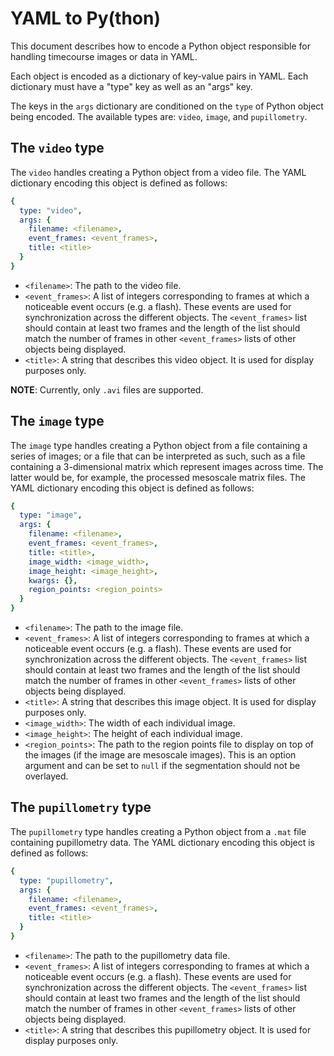 # YAML to Py(thon)

This document describes how to encode a Python object responsible for handling
timecourse images or data in YAML.

Each object is encoded as a dictionary of key-value pairs in YAML. Each
dictionary must have a "type" key as well as an "args" key.

The keys in the `args` dictionary are conditioned on the `type` of Python object
being encoded. The available types are: `video`, `image`, and `pupillometry`.

## The `video` type

The `video` handles creating a Python object from a video file. The YAML
dictionary encoding this object is defined as follows:

```yaml
{
  type: "video",
  args: {
    filename: <filename>,
    event_frames: <event_frames>,
    title: <title>
  }
}
```

- `<filename>`: The path to the video file.
- `<event_frames>`: A list of integers corresponding to frames at which a
  noticeable event occurs (e.g. a flash). These events are used for
  synchronization across the different objects. The `<event_frames>` list should
  contain at least two frames and the length of the list should match the number
  of frames in other `<event_frames>` lists of other objects being displayed.
- `<title>`: A string that describes this video object. It is used for display
  purposes only.

**NOTE**: Currently, only `.avi` files are supported.

## The `image` type

The `image` type handles creating a Python object from a file containing a
series of images; or a file that can be interpreted as such, such as a file
containing a 3-dimensional matrix which represent images across time. The latter
would be, for example, the processed mesoscale matrix files. The YAML dictionary
encoding this object is defined as follows:

```yaml
{
  type: "image",
  args: {
    filename: <filename>,
    event_frames: <event_frames>,
    title: <title>,
    image_width: <image_width>,
    image_height: <image_height>,
    kwargs: {},
    region_points: <region_points>
  }
}
```

- `<filename>`: The path to the image file.
- `<event_frames>`: A list of integers corresponding to frames at which a
  noticeable event occurs (e.g. a flash). These events are used for
  synchronization across the different objects. The `<event_frames>` list should
  contain at least two frames and the length of the list should match the number
  of frames in other `<event_frames>` lists of other objects being displayed.
- `<title>`: A string that describes this image object. It is used for display
  purposes only.
- `<image_width>`: The width of each individual image.
- `<image_height>`: The height of each individual image.
- `<region_points>`: The path to the region points file to display on top of the
  images (if the image are mesoscale images). This is an option argument and can
  be set to `null` if the segmentation should not be overlayed.

## The `pupillometry` type

The `pupillometry` type handles creating a Python object from a `.mat` file
containing pupillometry data. The YAML dictionary encoding this object is
defined as follows:

```yaml
{
  type: "pupillometry",
  args: {
    filename: <filename>,
    event_frames: <event_frames>,
    title: <title>
  }
}
```

- `<filename>`: The path to the pupillometry data file.
- `<event_frames>`: A list of integers corresponding to frames at which a
  noticeable event occurs (e.g. a flash). These events are used for
  synchronization across the different objects. The `<event_frames>` list should
  contain at least two frames and the length of the list should match the number
  of frames in other `<event_frames>` lists of other objects being displayed.
- `<title>`: A string that describes this pupillometry object. It is used for
  display purposes only.
